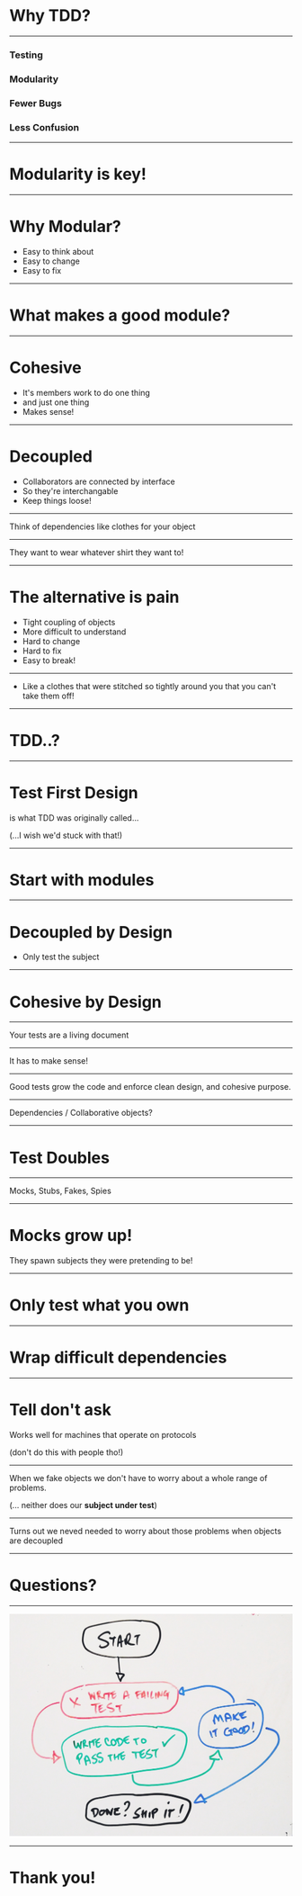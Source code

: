 # Why TDD?


---

### Testing
### Modularity
### Fewer Bugs
### Less Confusion

---

# Modularity is key!

---

# Why Modular?

- Easy to think about
- Easy to change
- Easy to fix

---

# What makes a good module?

---

# Cohesive

- It's members work to do one thing
- and just one thing
- Makes sense!

---

# Decoupled

- Collaborators are connected by interface
- So they're interchangable
- Keep things loose!

---

Think of dependencies like clothes for your object

---

They want to wear whatever shirt they want to!

---

# The alternative is pain

- Tight coupling of objects
- More difficult to understand
- Hard to change
- Hard to fix
- Easy to break!

---

- Like a clothes that were stitched so tightly around you that you can't take them off!

---

# TDD..?

---

# Test First Design

is what TDD was originally called...

(...I wish we'd stuck with that!)

---

# Start with modules

---

# Decoupled by Design

- Only test the subject

---

# Cohesive by Design

---

Your tests are a living document

---

It has to make sense!

---

Good tests grow the code and enforce clean design, and cohesive purpose.

---

Dependencies / Collaborative objects?

---

# Test Doubles

---

Mocks, Stubs, Fakes, Spies

---

# Mocks grow up!

They spawn subjects they were pretending to be!

---

# Only test what you own

---

# Wrap difficult dependencies

---

# Tell don't ask

Works well for machines that operate on protocols

(don't do this with people tho!)

---

When we fake objects we don't have to worry about a whole range of problems.

(... neither does our **subject under test**)

---

Turns out we neved needed to worry about those problems when objects
are decoupled

---

# Questions?

---

![](RGR2.jpg)

---

# Thank you!
